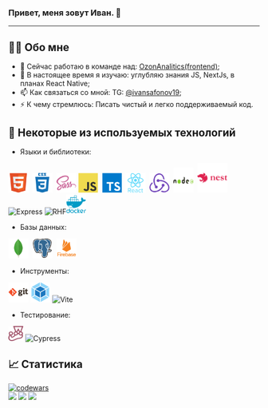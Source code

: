 ### Привет, меня зовут Иван. 👋
---

## 🙋‍♂ Обо мне

- 🔭 Сейчас работаю в команде над: [OzonAnalitics(frontend)](https://github.com/Ozon-Analitycs/ozon-analitycs-frontend);
- 🌱 В настоящее время я изучаю: углубляю знания JS, NextJs, в планах React Native;
- 📫 Как связаться со мной: TG: [@ivansafonov19](http://t.me/foxriver660 "Telegram channel");
- ⚡ К чему стремлюсь:  Писать чистый и легко поддерживаемый код.

## 🔨 Некоторые из используемых технологий

+ Языки и библиотеки:
<div><img src="https://github.com/devicons/devicon/blob/master/icons/html5/html5-original.svg" title="HTML5" alt="HTML" width="40" height="40" />&nbsp; <img src="https://github.com/devicons/devicon/blob/master/icons/css3/css3-plain-wordmark.svg" title="CSS3" alt="CSS" width="40" height="40" />&nbsp; <img src="https://github.com/devicons/devicon/blob/master/icons/sass/sass-original.svg" title="Sass" alt="Sass" width="40" height="40" />&nbsp;<img src="https://github.com/devicons/devicon/blob/master/icons/javascript/javascript-original.svg" title="JavaScript" alt="JavaScript" width="40" height="40" />&nbsp; <img src="https://github.com/devicons/devicon/blob/master/icons/typescript/typescript-original.svg" title="TypeScript" alt="TypeScript" width="40" height="40" />&nbsp; <img src="https://github.com/devicons/devicon/blob/master/icons/react/react-original-wordmark.svg" title="React" alt="React" width="40" height="40" />&nbsp; <img src="https://github.com/devicons/devicon/blob/master/icons/redux/redux-original.svg" title="Redux" alt="Redux" width="40" height="40" />&nbsp; <img src="https://github.com/devicons/devicon/blob/master/icons/nodejs/nodejs-original-wordmark.svg" title="Node.js" alt="Node.js" width="40" height="50" />&nbsp; <img src="https://github.com/devicons/devicon/blob/master/icons/nestjs/nestjs-plain-wordmark.svg" title="NestJS" alt="NestJS" width="60" height="60" />&nbsp; <img src="https://img.shields.io/badge/express.js-%23404d59.svg?style=for-the-badge&logo=express&logoColor=%2361DAFB" title="Express" alt="Express" width="65" height="30" /> <img src="https://img.shields.io/badge/React%20Hook%20Form-%23EC5990.svg?style=for-the-badge&logo=reacthookform&logoColor=white" title="RHF" alt="RHF" width="75" height="30"/><img src="https://github.com/devicons/devicon/blob/master/icons/docker/docker-plain-wordmark.svg" title="Docker" alt="Docker" width="40" height="40" />&nbsp;</div>


+ Базы данных:

<div> <img src="https://github.com/devicons/devicon/blob/master/icons/mongodb/mongodb-original.svg" title="MongoDB" alt="MongoDB" width="40" height="40"/>&nbsp; <img src="https://github.com/devicons/devicon/blob/master/icons/postgresql/postgresql-original.svg" title="PostgreSQL" alt="PostgreSQL" width="40" height="40"/>&nbsp; <img src="https://github.com/devicons/devicon/blob/master/icons/firebase/firebase-plain-wordmark.svg" title="Firebase" alt="Firebase" width="40" height="40"/>&nbsp; </div>

+ Инструменты:

<div> <img src="https://github.com/devicons/devicon/blob/master/icons/git/git-original-wordmark.svg" title="Git" alt="Git" width="40" height="40"/> <img src="https://github.com/devicons/devicon/blob/master/icons/webpack/webpack-original.svg" title="Webpack" alt="Webpack" width="40" height="40"/> <img src="https://img.shields.io/badge/vite-%23646CFF.svg?style=for-the-badge&logo=vite&logoColor=white" title="Vite" alt="Vite" width="65" height="30"/> </div>

+ Тестирование:

<div> <img src="https://github.com/devicons/devicon/blob/master/icons/jest/jest-plain.svg" title="Jest" alt="Jest" width="30" height="30"/> <img src="https://img.shields.io/badge/-cypress-%23E5E5E5?style=for-the-badge&logo=cypress&logoColor=058a5e" title="Cypress" alt="Cypress" width="65" height="30"/> </div>



## 📈 Статистика
[![codewars](https://www.codewars.com/users/foxriver660/badges/large)](https://www.codewars.com/users/foxriver660)  
![](https://github-profile-summary-cards.vercel.app/api/cards/profile-details?username=Foxriver660&theme=github)
![](https://github-profile-summary-cards.vercel.app/api/cards/most-commit-language?username=Foxriver660&theme=github) ![](https://github-profile-summary-cards.vercel.app/api/cards/stats?username=Foxriver660&theme=github)


 

